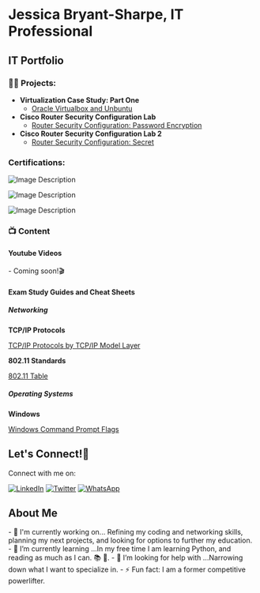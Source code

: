 <main>
  <h1>Jessica Bryant-Sharpe, IT Professional</h1>
<h2></h>IT Portfolio</h2>
</main>

<h3>👨‍💻 Projects:</h3>

- <b>Virtualization Case Study: Part One</b>
  - [Oracle Virtualbox and Unbuntu](https://acrobat.adobe.com/id/urn:aaid:sc:va6c2:c1f7eed1-5bcc-4927-867f-bcf5f47619ea)
-  <b>Cisco Router Security Configuration Lab</b>
    - [Router Security Configuration: Password Encryption](https://acrobat.adobe.com/id/urn:aaid:sc:VA6C2:2cc2ab99-0ebe-4149-bf24-ae89aab08340)
 - <b>Cisco Router Security Configuration Lab 2</b>
    - [Router Security Configuration: Secret](https://acrobat.adobe.com/id/urn:aaid:sc:VA6C2:06a43b36-db38-44ee-9d4c-fecf931b0642)
  

<h3>Certifications:</h3>

![Image Description](https://i.imgur.com/D4fA5xA.png)

![Image Description](https://imgur.com/rNcOP2F.jpeg)

![Image Description](https://imgur.com/r3rdLme.jpg)







<h3>📺 Content </h3>

<h4>Youtube Videos</h4>
- Coming soon!🎬
<h4>Exam Study Guides and Cheat Sheets</h4>
<h5>Networking</h5>
 <b>TCP/IP Protocols</b>
   
   [TCP/IP Protocols by TCP/IP Model Layer](https://acrobat.adobe.com/id/urn:aaid:sc:VA6C2:95a1df0a-c107-433e-b772-6890fa929a29)

  <b>802.11 Standards</b>
  
  [802.11 Table](https://1drv.ms/x/s!AsMxPLVH8l_7rVj2JjKXfrqangqK?e=934fZr&nav=MTVfezJBREI5NDgwLTNDRUUtNEJDMC04Mjg5LTE5MkQxRTRBM0VBQn0)   


<h5>Operating Systems</h5>
<b>Windows</b>
  
  [Windows Command Prompt Flags](https://1drv.ms/x/s!AsMxPLVH8l_7rCAGlNAHwUMJurGL?e=iy0qvF&nav=MTVfezAwMDAwMDAwLTAwMDEtMDAwMC0wMDAwLTAwMDAwMDAwMDAwMH0)
 
<h2>Let's Connect!📱 </h2>
Connect with me on:

[![LinkedIn](https://img.shields.io/badge/LinkedIn-0077B5?style=for-the-badge&logo=linkedin&logoColor=white)](https://www.linkedin.com/in/jessica-b-41a42a91)
[![Twitter](https://img.shields.io/badge/Twitter-1DA1F2?style=for-the-badge&logo=twitter&logoColor=white)](https://x.com/NavigatingTech)
[![WhatsApp](https://img.shields.io/badge/WhatsApp-25D366?style=for-the-badge&logo=whatsapp&logoColor=white)](https://wa.me/13147997767)




<h2>About Me </h2>
- 🔭 I'm currently working on... Refining my coding and networking skills, planning my next projects, and looking for options to further my education.
- 🌱 I’m currently learning ...In my free time I am learning Python, and reading as much as I can. 📚 💭.
- 🤔 I’m looking for help with ...Narrowing down what I want to specialize in.
- ⚡ Fun fact: I am a former competitive powerlifter.


